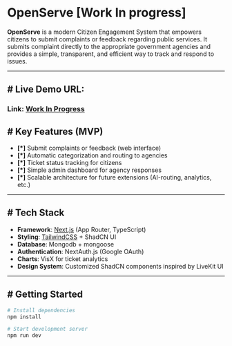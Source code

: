 # OpenServe [Work In progress]

**OpenServe** is a modern Citizen Engagement System that empowers citizens to submit complaints or feedback regarding public services. It submits complaint directly to the appropriate government agencies and provides a simple, transparent, and efficient way to track and respond to issues.

---

## **#** Live Demo URL:

### Link: [Work In Progress](https://)

## **#** Key Features (MVP)

- **[*]** Submit complaints or feedback (web interface)
- **[*]** Automatic categorization and routing to agencies
- **[*]** Ticket status tracking for citizens
- **[*]** Simple admin dashboard for agency responses
- **[*]** Scalable architecture for future extensions (AI-routing, analytics, etc.)

---

## **#** Tech Stack

- **Framework**: [Next.js](https://nextjs.org/) (App Router, TypeScript)
- **Styling**: [TailwindCSS](https://tailwindcss.com/) + ShadCN UI
- **Database**: Mongodb + mongoose
- **Authentication**: NextAuth.js (Google OAuth)
- **Charts**: VisX for ticket analytics
- **Design System**: Customized ShadCN components inspired by LiveKit UI

---

## **#** Getting Started

```bash
# Install dependencies
npm install

# Start development server
npm run dev
```
